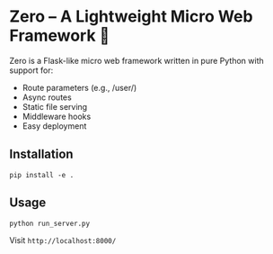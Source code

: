 # Zero – A Lightweight Micro Web Framework 🚀

Zero is a Flask-like micro web framework written in pure Python with support for:
- Route parameters (e.g., /user/<id>)
- Async routes
- Static file serving
- Middleware hooks
- Easy deployment

## Installation

```
pip install -e .
```

## Usage

```
python run_server.py
```

Visit `http://localhost:8000/`
